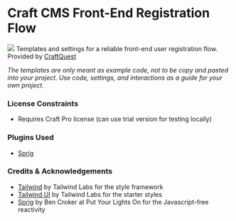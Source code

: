  # Craft CMS Front-End Registration Flow
 
![](https://craftquest.io/img/craftquest-logo-dark.svg)
 Templates and settings for a reliable front-end user registration flow. Provided by [CraftQuest](https://craftquest.io)

_The templates are only meant as example code, not to be copy and pasted into your project. Use code, settings, and interactions as a guide for your own project._

### License Constraints
- Requires Craft Pro license (can use trial version for testing locally)

### Plugins Used
- [Sprig](https://putyourlightson.com/sprig)

### Credits & Acknowledgements
- [Tailwind](https://tailwindcss.com) by Tailwind Labs for the style framework
- [Tailwind UI](https://tailwindui.com) by Tailwind Labs for the starter styles
- [Sprig](https://putyourlightson.com/sprig) by Ben Croker at Put Your Lights On for the Javascript-free reactivity
